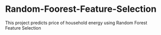 # Random-Foorest-Feature-Selection
This project predicts price of household energy using Random Forest Feature Selection
